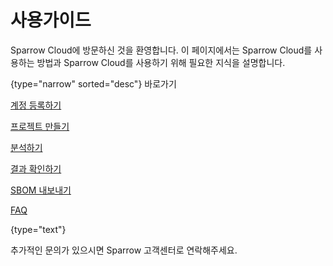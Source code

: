 # 사용가이드

Sparrow Cloud에 방문하신 것을 환영합니다. 이 페이지에서는 Sparrow Cloud를 사용하는 방법과 Sparrow Cloud를 사용하기 위해 필요한 지식을 설명합니다.


{type="narrow" sorted="desc"}
바로가기

[계정 등록하기](Register.md)

[프로젝트 만들기](Create-Project.md)

[분석하기](analysisSetting.md)

[결과 확인하기](Analysis-Results.md)

[SBOM 내보내기](Export-SBOM.md)

[FAQ](FAQ.md)

{type="text"}

추가적인 문의가 있으시면 Sparrow 고객센터로 연락해주세요.
